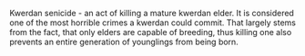 Kwerdan senicide - an act of killing a mature kwerdan elder. It is considered one of the most horrible crimes a kwerdan could commit. That largely stems from the fact, that only elders are capable of breeding, thus killing one also prevents an entire generation of younglings from being born. 